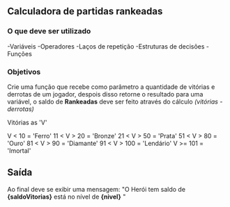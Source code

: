 ## Calculadora de partidas rankeadas

### O que deve ser utilizado

-Variáveis
-Operadores
-Laços de repetição
-Estruturas de decisões
-Funções

### Objetivos

Crie uma função que recebe como parâmetro a quantidade de vitórias e derrotas de um jogador, 
despois disso retorne o resultado para uma variável, o saldo de **Rankeadas** deve ser feito através do cálculo *(vitórias - derrotas)*


Vitórias as 'V'

V < 10 = 'Ferro'
11 < V > 20 = 'Bronze'
21 < V > 50 = 'Prata'
51 < V > 80 = 'Ouro'
81 < V > 90 = 'Diamante'
91 < V > 100 = 'Lendário'
V >= 101 = 'Imortal'

## Saída
Ao final deve se exibir uma mensagem:
"O Herói tem saldo de **{saldoVitorias}** está no nível de **{nivel}** "

